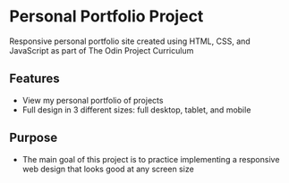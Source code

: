 # Personal Portfolio Project
Responsive personal portfolio site created using HTML, CSS, and JavaScript as part of The Odin Project Curriculum

## Features
  * View my personal portfolio of projects
  * Full design in 3 different sizes: full desktop, tablet, and mobile

## Purpose
  * The main goal of this project is to practice implementing a responsive web design that looks good at any screen size
